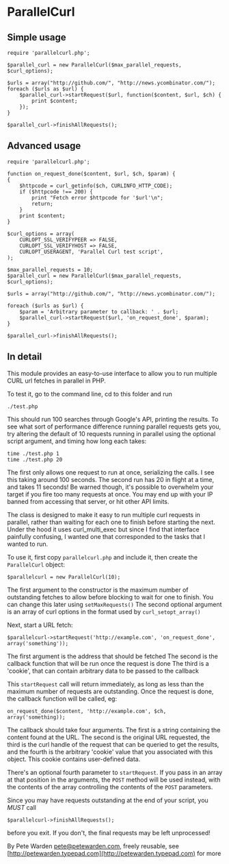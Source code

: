 # ParallelCurl

## Simple usage

    require 'parallelcurl.php';

    $parallel_curl = new ParallelCurl($max_parallel_requests, $curl_options);

    $urls = array("http://github.com/", "http://news.ycombinator.com/");
    foreach ($urls as $url) {
        $parallel_curl->startRequest($url, function($content, $url, $ch) {
            print $content;
        });
    }

    $parallel_curl->finishAllRequests();


## Advanced usage

    require 'parallelcurl.php';

    function on_request_done($content, $url, $ch, $param) {
    {
        $httpcode = curl_getinfo($ch, CURLINFO_HTTP_CODE);    
        if ($httpcode !== 200) {
            print "Fetch error $httpcode for '$url'\n";
            return;
        }
        print $content;
    }

    $curl_options = array(
        CURLOPT_SSL_VERIFYPEER => FALSE,
        CURLOPT_SSL_VERIFYHOST => FALSE,
        CURLOPT_USERAGENT, 'Parallel Curl test script',
    );

    $max_parallel_requests = 10;
    $parallel_curl = new ParallelCurl($max_parallel_requests, $curl_options);

    $urls = array("http://github.com/", "http://news.ycombinator.com/");

    foreach ($urls as $url) {
        $param = 'Arbitrary parameter to callback: ' . $url;
        $parallel_curl->startRequest($url, 'on_request_done', $param);
    }

    $parallel_curl->finishAllRequests();

## In detail

This module provides an easy-to-use interface to allow you to run multiple CURL url fetches in parallel in PHP. 

To test it, go to the command line, cd to this folder and run

    ./test.php

This should run 100 searches through Google's API, printing the results. To see what sort of
performance difference running parallel requests gets you, try altering the default of 10 requests
running in parallel using the optional script argument, and timing how long each takes:

    time ./test.php 1
    time ./test.php 20

The first only allows one request to run at once, serializing the calls. I see this taking around
100 seconds. The second run has 20 in flight at a time, and takes 11 seconds! Be warned though,
it's possible to overwhelm your target if you fire too many requests at once. You may end up
with your IP banned from accessing that server, or hit other API limits.

The class is designed to make it easy to run multiple curl requests in parallel, rather than
waiting for each one to finish before starting the next. Under the hood it uses curl_multi_exec
but since I find that interface painfully confusing, I wanted one that corresponded to the tasks
that I wanted to run.

To use it, first copy `parallelcurl.php` and include it, then create the `ParallelCurl` object:

    $parallelcurl = new ParallelCurl(10);

The first argument to the constructor is the maximum number of outstanding fetches to allow
before blocking to wait for one to finish. You can change this later using `setMaxRequests()`
The second optional argument is an array of curl options in the format used by `curl_setopt_array()`

Next, start a URL fetch:

    $parallelcurl->startRequest('http://example.com', 'on_request_done', array('something'));

The first argument is the address that should be fetched
The second is the callback function that will be run once the request is done
The third is a 'cookie', that can contain arbitrary data to be passed to the callback

This `startRequest` call will return immediately, as long as less than the maximum number of
requests are outstanding. Once the request is done, the callback function will be called, eg:

    on_request_done($content, 'http://example.com', $ch, array('something));

The callback should take four arguments. The first is a string containing the content found at
the URL. The second is the original URL requested, the third is the curl handle of the request that
can be queried to get the results, and the fourth is the arbitrary 'cookie' value that you 
associated with this object. This cookie contains user-defined data.

There's an optional fourth parameter to `startRequest`. If you pass in an array at that position in
the arguments, the `POST` method will be used instead, with the contents of the array controlling the
contents of the `POST` parameters.

Since you may have requests outstanding at the end of your script, you *MUST* call

    $parallelcurl->finishAllRequests();

before you exit. If you don't, the final requests may be left unprocessed!

By Pete Warden <pete@petewarden.com>, freely reusable, see [http://petewarden.typepad.com](http://petewarden.typepad.com) for more

